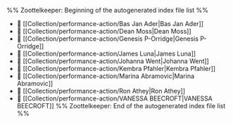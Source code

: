%% Zoottelkeeper: Beginning of the autogenerated index file list  %%
- 📄 [[Collection/performance-action/Bas Jan Ader|Bas Jan Ader]]
- 📄 [[Collection/performance-action/Dean Moss|Dean Moss]]
- 📄 [[Collection/performance-action/Genesis P-Orridge|Genesis P-Orridge]]
- 📄 [[Collection/performance-action/James Luna|James Luna]]
- 📄 [[Collection/performance-action/Johanna Went|Johanna Went]]
- 📄 [[Collection/performance-action/Kembra Pfahler|Kembra Pfahler]]
- 📄 [[Collection/performance-action/Marina Abramovic|Marina Abramovic]]
- 📄 [[Collection/performance-action/Ron Athey|Ron Athey]]
- 📄 [[Collection/performance-action/VANESSA BEECROFT|VANESSA BEECROFT]]
%% Zoottelkeeper: End of the autogenerated index file list  %%
